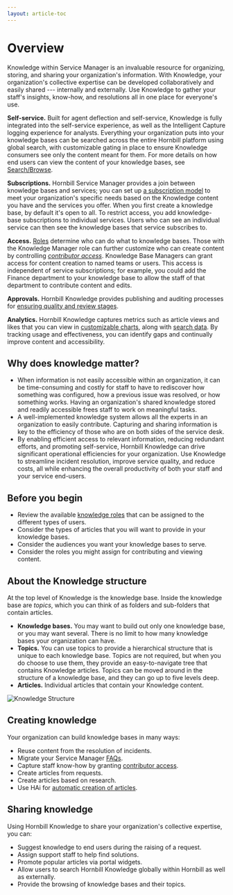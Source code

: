 ```yaml
---
layout: article-toc
---
```

# Overview
Knowledge within Service Manager is an invaluable resource for organizing, storing, and sharing your organization's information. With Knowledge, your organization's collective expertise can be developed collaboratively and easily shared --- internally and externally. Use Knowledge to gather your staff's insights, know-how, and resolutions all in one place for everyone's use.

**Self-service.** Built for agent deflection and self-service, Knowledge is fully integrated into the self-service experience, as well as the Intelligent Capture logging experience for analysts. Everything your organization puts into your knowledge bases can be searched across the entire Hornbill platform using global search, with customizable gating in place to ensure Knowledge consumers see only the content meant for them. For more details on how end users can view the content of your knowledge bases, see [Search/Browse](/search-and-browse).

**Subscriptions.** Hornbill Service Manager provides a join between knowledge bases and services; you can set up [a subscription model](/knowledge-bases/subscriptions) to meet your organization's specific needs based on the Knowledge content you have and the services you offer. When you first create a knowledge base, by default it's open to all. To restrict access, you add knowledge-base subscriptions to individual services. Users who can see an individual service can then see the knowledge bases that service subscribes to.

**Access.** [Roles](/servicemanager-config/setup/service-manager-roles#knowledge-roles) determine who can do what to knowledge bases. Those with the Knowledge Manager role can further customize who can create content by controlling [*contributor access*](/knowledge-bases/contributor-access). Knowledge Base Managers can grant access for content creation to named teams or users. This access is independent of service subscriptions; for example, you could add the Finance department to your knowledge base to allow the staff of that department to contribute content and edits.

**Approvals.** Hornbill Knowledge provides publishing and auditing processes for [ensuring quality and review stages](/knowledge-bases/activity-and-audit).

**Analytics.** Hornbill Knowledge captures metrics such as article views and likes that you can view in [customizable charts](/dashboard), along with [search data](/search-data). By tracking usage and effectiveness, you can identify gaps and continually improve content and accessibility.

## Why does knowledge matter?
* When information is not easily accessible within an organization, it can be time-consuming and costly for staff to have to rediscover how something was configured, how a previous issue was resolved, or how something works. Having an organization's shared knowledge stored and readily accessible frees staff to work on meaningful tasks.
* A well-implemented knowledge system allows all the experts in an organization to easily contribute. Capturing and sharing information is key to the efficiency of those who are on both sides of the service desk.
* By enabling efficient access to relevant information, reducing redundant efforts, and promoting self-service, Hornbill Knowledge can drive significant operational efficiencies for your organization. Use Knowledge to streamline incident resolution, improve service quality, and reduce costs, all while enhancing the overall productivity of both your staff and your service end-users.

## Before you begin
* Review the available [knowledge roles](/servicemanager-config/setup/service-manager-roles#knowledge-roles) that can be assigned to the different types of users.
* Consider the types of articles that you will want to provide in your knowledge bases.
* Consider the audiences you want your knowledge bases to serve.
* Consider the roles you might assign for contributing and viewing content.

## About the Knowledge structure
At the top level of Knowledge is the knowledge base. Inside the knowledge base are *topics*, which you can think of as folders and sub-folders that contain articles.
* **Knowledge bases.** You may want to build out only one knowledge base, or you may want several. There is no limit to how many knowledge bases your organization can have.
* **Topics.** You can use topics to provide a hierarchical structure that is unique to each knowledge base. Topics are not required, but when you do choose to use them, they provide an easy-to-navigate tree that contains Knowledge articles. Topics can be moved around in the structure of a knowledge base, and they can go up to five levels deep.
* **Articles.** Individual articles that contain your Knowledge content.

![Knowledge Structure](_books/servicemanager-user-guide/knowledge/images/knowledge-structure.png)

## Creating knowledge
Your organization can build knowledge bases in many ways:

* Reuse content from the resolution of incidents.
* Migrate your Service Manager [FAQs](/knowledge-bases/articles#moving-faqs-into-knowledge-bases).
* Capture staff know-how by granting [contributor access](/knowledge-bases/contributor-access).
* Create articles from requests.
* Create articles based on research.
* Use HAi for [automatic creation of articles](/hai/knowledge-generator).

## Sharing knowledge
Using Hornbill Knowledge to share your organization's collective expertise, you can:
* Suggest knowledge to end users during the raising of a request.
* Assign support staff to help find solutions.
* Promote popular articles via portal widgets.
* Allow users to search Hornbill Knowledge globally within Hornbill as well as externally.
* Provide the browsing of knowledge bases and their topics.